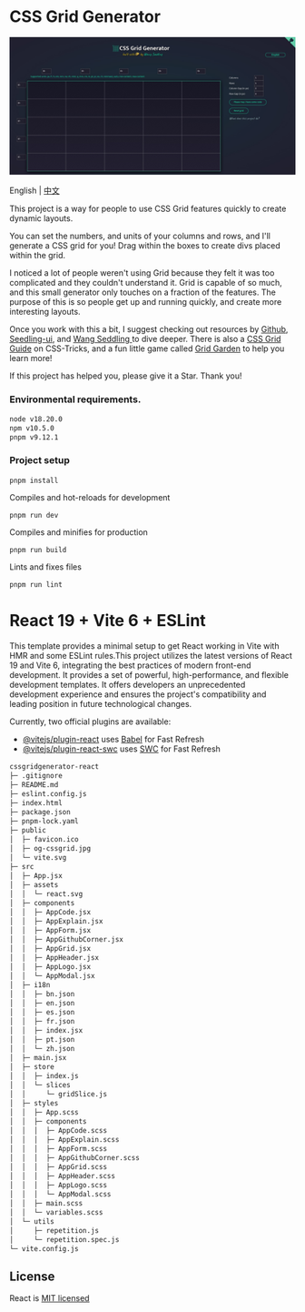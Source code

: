 # CSS Grid Generator

![CSS Grid Generator](./public/og-cssgrid.jpg)

English | [中文](./README.zh-CN.md)

This project is a way for people to use CSS Grid features quickly to create dynamic layouts.

You can set the numbers, and units of your columns and rows, and I'll generate a CSS grid for you! Drag within the boxes to create divs placed within the grid.

I noticed a lot of people weren't using Grid because they felt it was too complicated and they couldn't understand it. Grid is capable of so much, and this small generator only touches on a fraction of the features. The purpose of this is so people get up and running quickly, and create more interesting layouts.

Once you work with this a bit, I suggest checking out resources by [Github](https://github.com/wangmiaozero), [Seedling-ui](https://wangmiaozero.github.io/vue3-seedling-ui-website/#/), and [ Wang Seddling ](https://www.wangmiaozero.cn) to dive deeper. There is also a [CSS Grid Guide](https://css-tricks.com/snippets/css/complete-guide-grid/) on CSS-Tricks, and a fun little game called [Grid Garden](https://cssgridgarden.com/) to help you learn more!

If this project has helped you, please give it a Star. Thank you!

### Environmental requirements.

```
node v18.20.0
npm v10.5.0
pnpm v9.12.1
```

### Project setup

```
pnpm install
```

Compiles and hot-reloads for development

```
pnpm run dev
```

Compiles and minifies for production

```
pnpm run build
```

Lints and fixes files

```
pnpm run lint
```

# React 19 + Vite   6 + ESLint

This template provides a minimal setup to get React working in Vite with HMR and some ESLint rules.This project utilizes the latest versions of React 19 and Vite 6, integrating the best practices of modern front-end development. It provides a set of powerful, high-performance, and flexible development templates. It offers developers an unprecedented development experience and ensures the project's compatibility and leading position in future technological changes.

Currently, two official plugins are available:

- [@vitejs/plugin-react](https://github.com/vitejs/vite-plugin-react/blob/main/packages/plugin-react/README.md) uses [Babel](https://babeljs.io/) for Fast Refresh
- [@vitejs/plugin-react-swc](https://github.com/vitejs/vite-plugin-react-swc) uses [SWC](https://swc.rs/) for Fast Refresh


```
cssgridgenerator-react
├─ .gitignore
├─ README.md
├─ eslint.config.js
├─ index.html
├─ package.json
├─ pnpm-lock.yaml
├─ public
│  ├─ favicon.ico
│  ├─ og-cssgrid.jpg
│  └─ vite.svg
├─ src
│  ├─ App.jsx
│  ├─ assets
│  │  └─ react.svg
│  ├─ components
│  │  ├─ AppCode.jsx
│  │  ├─ AppExplain.jsx
│  │  ├─ AppForm.jsx
│  │  ├─ AppGithubCorner.jsx
│  │  ├─ AppGrid.jsx
│  │  ├─ AppHeader.jsx
│  │  ├─ AppLogo.jsx
│  │  └─ AppModal.jsx
│  ├─ i18n
│  │  ├─ bn.json
│  │  ├─ en.json
│  │  ├─ es.json
│  │  ├─ fr.json
│  │  ├─ index.jsx
│  │  ├─ pt.json
│  │  └─ zh.json
│  ├─ main.jsx
│  ├─ store
│  │  ├─ index.js
│  │  └─ slices
│  │     └─ gridSlice.js
│  ├─ styles
│  │  ├─ App.scss
│  │  ├─ components
│  │  │  ├─ AppCode.scss
│  │  │  ├─ AppExplain.scss
│  │  │  ├─ AppForm.scss
│  │  │  ├─ AppGithubCorner.scss
│  │  │  ├─ AppGrid.scss
│  │  │  ├─ AppHeader.scss
│  │  │  ├─ AppLogo.scss
│  │  │  └─ AppModal.scss
│  │  ├─ main.scss
│  │  └─ variables.scss
│  └─ utils
│     ├─ repetition.js
│     └─ repetition.spec.js
└─ vite.config.js

```

## License
React is [MIT licensed](./LICENSE)